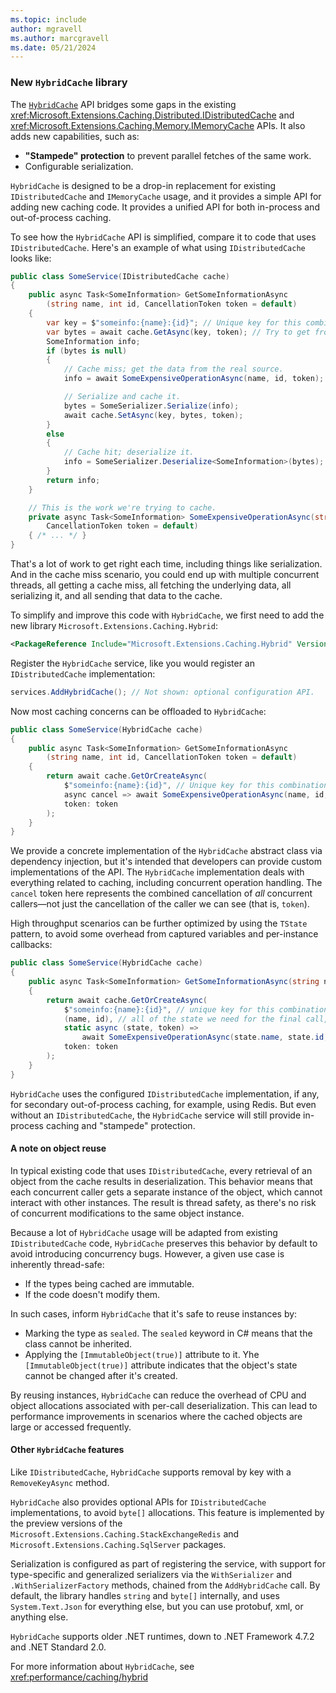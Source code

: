 ```yaml
---
ms.topic: include
author: mgravell
ms.author: marcgravell
ms.date: 05/21/2024
---
```

### New `HybridCache` library

The [`HybridCache`](https://source.dot.net/#Microsoft.Extensions.Caching.Hybrid/Runtime/HybridCache.cs,8c0fe94693d1ac8d) API bridges some gaps in the existing <xref:Microsoft.Extensions.Caching.Distributed.IDistributedCache> and <xref:Microsoft.Extensions.Caching.Memory.IMemoryCache> APIs. It also adds new capabilities, such as:

* **"Stampede" protection** to prevent parallel fetches of the same work.
* Configurable serialization.

`HybridCache` is designed to be a drop-in replacement for existing `IDistributedCache` and `IMemoryCache` usage, and it provides a simple API for adding new caching code. It provides a unified API for both in-process and out-of-process caching.

To see how the `HybridCache` API is simplified, compare it to code that uses `IDistributedCache`. Here's an example of what using `IDistributedCache` looks like:

```csharp
public class SomeService(IDistributedCache cache)
{
    public async Task<SomeInformation> GetSomeInformationAsync
        (string name, int id, CancellationToken token = default)
    {
        var key = $"someinfo:{name}:{id}"; // Unique key for this combination.
        var bytes = await cache.GetAsync(key, token); // Try to get from cache.
        SomeInformation info;
        if (bytes is null)
        {
            // Cache miss; get the data from the real source.
            info = await SomeExpensiveOperationAsync(name, id, token);

            // Serialize and cache it.
            bytes = SomeSerializer.Serialize(info);
            await cache.SetAsync(key, bytes, token);
        }
        else
        {
            // Cache hit; deserialize it.
            info = SomeSerializer.Deserialize<SomeInformation>(bytes);
        }
        return info;
    }

    // This is the work we're trying to cache.
    private async Task<SomeInformation> SomeExpensiveOperationAsync(string name, int id,
        CancellationToken token = default)
    { /* ... */ }
}
```

That's a lot of work to get right each time, including things like serialization. And in the cache miss scenario, you could end up with multiple concurrent threads, all getting a cache miss, all fetching the underlying data, all serializing it, and all sending that data to the cache.

To simplify and improve this code with `HybridCache`, we first need to add the new library `Microsoft.Extensions.Caching.Hybrid`:

``` xml
<PackageReference Include="Microsoft.Extensions.Caching.Hybrid" Version="9.0.0" />
```

Register the `HybridCache` service, like you would register an `IDistributedCache` implementation:

```csharp
services.AddHybridCache(); // Not shown: optional configuration API.
```

Now most caching concerns can be offloaded to `HybridCache`:

```csharp
public class SomeService(HybridCache cache)
{
    public async Task<SomeInformation> GetSomeInformationAsync
        (string name, int id, CancellationToken token = default)
    {
        return await cache.GetOrCreateAsync(
            $"someinfo:{name}:{id}", // Unique key for this combination.
            async cancel => await SomeExpensiveOperationAsync(name, id, cancel),
            token: token
        );
    }
}
```

We provide a concrete implementation of the `HybridCache` abstract class via dependency injection, but it's intended that developers can provide custom implementations of the API. The `HybridCache` implementation deals with everything related to caching, including concurrent operation handling. The `cancel` token here represents the combined cancellation of *all* concurrent callers&mdash;not just the cancellation of the caller we can see (that is, `token`).

High throughput scenarios can be further optimized by using the `TState` pattern, to avoid some overhead from captured variables and per-instance callbacks:

```csharp
public class SomeService(HybridCache cache)
{
    public async Task<SomeInformation> GetSomeInformationAsync(string name, int id, CancellationToken token = default)
    {
        return await cache.GetOrCreateAsync(
            $"someinfo:{name}:{id}", // unique key for this combination
            (name, id), // all of the state we need for the final call, if needed
            static async (state, token) =>
                await SomeExpensiveOperationAsync(state.name, state.id, token),
            token: token
        );
    }
}
```

`HybridCache` uses the configured `IDistributedCache` implementation, if any, for secondary out-of-process caching, for example, using
Redis. But even without an `IDistributedCache`, the `HybridCache` service will still provide in-process caching and "stampede" protection.

#### A note on object reuse

In typical existing code that uses `IDistributedCache`, every retrieval of an object from the cache results in deserialization. This behavior means that each concurrent caller gets a separate instance of the object, which cannot interact with other instances. The result is thread safety, as there's no risk of concurrent modifications to the same object instance.

Because a lot of `HybridCache` usage will be adapted from existing `IDistributedCache` code, `HybridCache` preserves this behavior by default to avoid introducing concurrency bugs. However, a given use case is inherently thread-safe:

* If the types being cached are immutable.
* If the code doesn't modify them.

In such cases, inform `HybridCache` that it's safe to reuse instances by:

* Marking the type as `sealed`. The `sealed` keyword in C# means that the class cannot be inherited.
* Applying the `[ImmutableObject(true)]` attribute to it. Yhe `[ImmutableObject(true)]` attribute indicates that the object's state cannot be changed after it's created.

By reusing instances, `HybridCache` can reduce the overhead of CPU and object allocations associated with per-call deserialization. This can lead to performance improvements in scenarios where the cached objects are large or accessed frequently.

#### Other `HybridCache` features

Like `IDistributedCache`, `HybridCache` supports removal by key with a `RemoveKeyAsync` method.

`HybridCache` also provides optional APIs for `IDistributedCache` implementations, to avoid `byte[]` allocations. This feature is implemented
by the preview versions of the `Microsoft.Extensions.Caching.StackExchangeRedis` and `Microsoft.Extensions.Caching.SqlServer` packages.

Serialization is configured as part of registering the service, with support for type-specific and generalized serializers via the
`WithSerializer` and `.WithSerializerFactory` methods, chained from the `AddHybridCache` call. By default, the library
handles `string` and `byte[]` internally, and uses `System.Text.Json` for everything else, but you can use protobuf, xml, or anything
else.

`HybridCache` supports older .NET runtimes, down to .NET Framework 4.7.2 and .NET Standard 2.0.

For more information about `HybridCache`, see <xref:performance/caching/hybrid>
